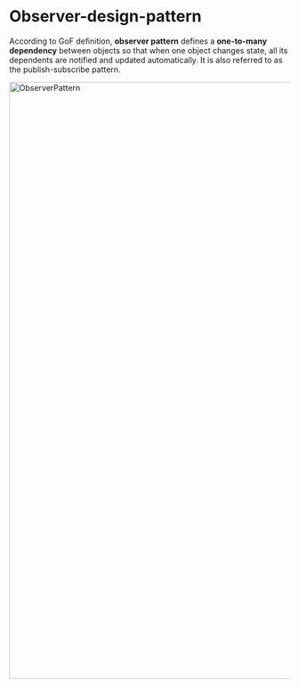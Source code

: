 # Observer-design-pattern
According to GoF definition, **observer pattern** defines a **one-to-many dependency** between objects so that when one object changes state, all its dependents are notified and updated automatically. It is also referred to as the publish-subscribe pattern.

<img width="1073" alt="ObserverPattern" src="https://user-images.githubusercontent.com/33198174/131238734-f069eaa7-6ad5-4a7f-905a-70ca8594898d.png">
